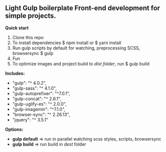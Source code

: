 ## Light Gulp boilerplate Front-end development for simple projects.

**Quick start**

1. Clone this repo
2. To install dependencies
    $ npm install or $ yarn install
3. Run gulp scripts by default for watching, preprocessing SCSS, browsersync
    $ gulp
3. Fun
4. To optimize images and project build to _dist folder_, run
    $ gulp build

**Includes:**
- "gulp": "^ 4.0.2",
- "gulp-sass": "^ 4.1.0",
- "gulp-autoprefixer": "^7.0.1",
- "gulp-concat": "^ 2.6.1",
- "gulp-uglify-es": "^ 2.0.0",
- "gulp-imagemin": "^7.1.0",
- "browser-sync": "^ 2.26.13",
- "jquery": "^ 3.5.1"

**Options:**

- **gulp default** => run in parallel watching scss styles, scripts, browsersync
- **gulp build** => run build in _dest_ folder